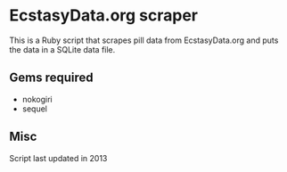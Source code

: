 # EcstasyData.org scraper

This is a Ruby script that scrapes pill data from EcstasyData.org and puts the data in a SQLite data file.

## Gems required
- nokogiri
- sequel

## Misc
Script last updated in 2013